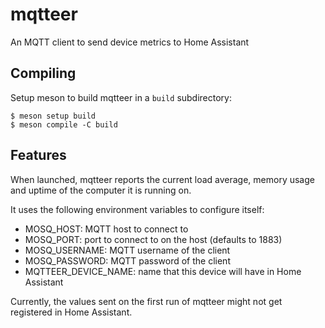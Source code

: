 # mqtteer

An MQTT client to send device metrics to Home Assistant

## Compiling

Setup meson to build mqtteer in a `build` subdirectory:
```
$ meson setup build
$ meson compile -C build
```

## Features

When launched, mqtteer reports the current load average, memory usage and
uptime of the computer it is running on.

It uses the following environment variables to configure itself:

* MOSQ_HOST: MQTT host to connect to
* MOSQ_PORT: port to connect to on the host (defaults to 1883)
* MOSQ_USERNAME: MQTT username of the client
* MOSQ_PASSWORD: MQTT password of the client
* MQTTEER_DEVICE_NAME: name that this device will have in Home Assistant

Currently, the values sent on the first run of mqtteer might not get registered
in Home Assistant.
